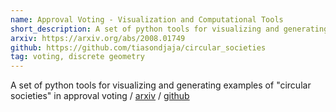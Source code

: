 ```yaml
---
name: Approval Voting - Visualization and Computational Tools
short_description: A set of python tools for visualizing and generating examples of "circular societies" in approval voting
arxiv: https://arxiv.org/abs/2008.01749
github: https://github.com/tiasondjaja/circular_societies
tag: voting, discrete geometry
---
```


A set of python tools for visualizing and generating examples of "circular societies" in approval voting
	/ [arxiv](https://arxiv.org/abs/2008.01749)
	/ [github](https://github.com/tiasondjaja/circular_societies)